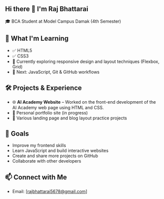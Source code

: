 ## Hi there 👋 I'm Raj Bhattarai
🎓 BCA Student at Model Campus Damak (4th Semester)  
## 🌱 What I'm Learning

- ✅ HTML5
- ✅ CSS3
- 🔄 Currently exploring responsive design and layout techniques (Flexbox, Grid)
- 🚀 Next: JavaScript, Git & GitHub workflows
## 🛠️ Projects & Experience

- 🌐 **AI Academy Website** – Worked on the front-end development of the AI Academy web page using HTML and CSS.
- 🧪 Personal portfolio site (in progress)
- 📄 Various landing page and blog layout practice projects

## 📌 Goals

- Improve my frontend skills
- Learn JavaScript and build interactive websites
- Create and share more projects on GitHub
- Collaborate with other developers

## 📫 Connect with Me

- Email: [rajbhattarai5678@gmail.com]
<!--
**iamraj123456/iamraj123456** is a ✨ _special_ ✨ repository because its `README.md` (this file) appears on your GitHub profile.

Here are some ideas to get you started:

- 🔭 I’m currently working on ...
- 🌱 I’m currently learning ...
- 👯 I’m looking to collaborate on ...
- 🤔 I’m looking for help with ...
- 💬 Ask me about ...
- 📫 How to reach me: ...
- 😄 Pronouns: ...
- ⚡ Fun fact: ...
-->
